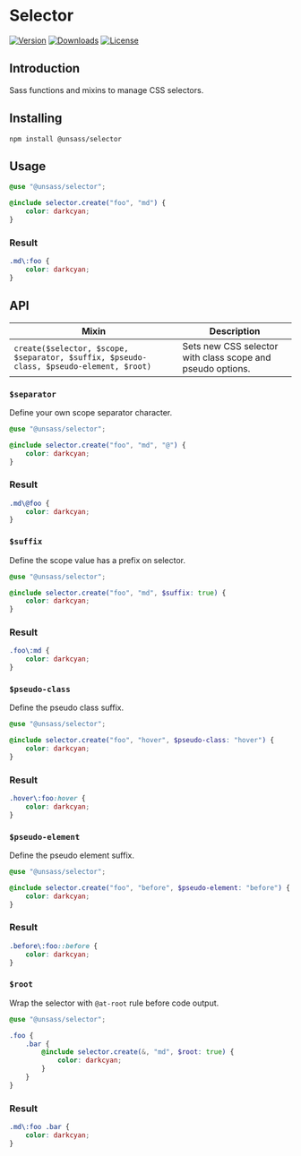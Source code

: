 # Selector

[![Version](https://flat.badgen.net/npm/v/@unsass/selector)](https://www.npmjs.com/package/@unsass/selector)
[![Downloads](https://flat.badgen.net/npm/dt/@unsass/selector)](https://www.npmjs.com/package/@unsass/selector)
[![License](https://flat.badgen.net/npm/license/@unsass/selector)](https://www.npmjs.com/package/@unsass/selector)

## Introduction

Sass functions and mixins to manage CSS selectors.

## Installing

```shell
npm install @unsass/selector
```

## Usage

```scss
@use "@unsass/selector";

@include selector.create("foo", "md") {
    color: darkcyan;
}
```

### Result

```css
.md\:foo {
    color: darkcyan;
}
```

## API

| Mixin                                                                                   | Description                                                |
|-----------------------------------------------------------------------------------------|------------------------------------------------------------|
| `create($selector, $scope, $separator, $suffix, $pseudo-class, $pseudo-element, $root)` | Sets new CSS selector with class scope and pseudo options. |

### `$separator`

Define your own scope separator character.

```scss
@use "@unsass/selector";

@include selector.create("foo", "md", "@") {
    color: darkcyan;
}
```

### Result

```css
.md\@foo {
    color: darkcyan;
}
```

### `$suffix`

Define the scope value has a prefix on selector.

```scss
@use "@unsass/selector";

@include selector.create("foo", "md", $suffix: true) {
    color: darkcyan;
}
```

### Result

```css
.foo\:md {
    color: darkcyan;
}
```

### `$pseudo-class`

Define the pseudo class suffix.

```scss
@use "@unsass/selector";

@include selector.create("foo", "hover", $pseudo-class: "hover") {
    color: darkcyan;
}
```

### Result

```css
.hover\:foo:hover {
    color: darkcyan;
}
```

### `$pseudo-element`

Define the pseudo element suffix.

```scss
@use "@unsass/selector";

@include selector.create("foo", "before", $pseudo-element: "before") {
    color: darkcyan;
}
```

### Result

```css
.before\:foo::before {
    color: darkcyan;
}
```

### `$root`

Wrap the selector with `@at-root` rule before code output.

```scss
@use "@unsass/selector";

.foo {
    .bar {
        @include selector.create(&, "md", $root: true) {
            color: darkcyan;
        }
    }
}
```

### Result

```css
.md\:foo .bar {
    color: darkcyan;
}
```
